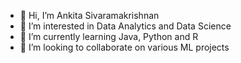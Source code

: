 - 👋 Hi, I’m Ankita Sivaramakrishnan 
- 👀 I’m interested in Data Analytics and Data Science
- 🌱 I’m currently learning Java, Python and R
- 💞️ I’m looking to collaborate on various ML projects

<!---
thecerebralcosmocrat/thecerebralcosmocrat is a ✨ special ✨ repository because its `README.md` (this file) appears on your GitHub profile.
You can click the Preview link to take a look at your changes.
--->
